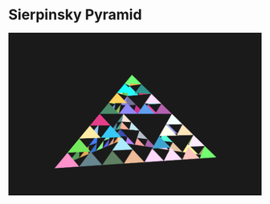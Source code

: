 # Sierpinsky Pyramid
![Sierpinsky Pyramid](../Screenshots/siepinskyPyramid.png?raw=true "Sierpinsky Pyramid")